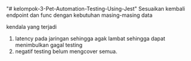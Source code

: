 "# kelompok-3-Pet-Automation-Testing-Using-Jest" 
Sesuaikan kembali endpoint dan func dengan kebutuhan masing-masing data

kendala yang terjadi
1. latency pada jaringan sehingga agak lambat sehingga dapat menimbulkan gagal testing
2. negatif testing belum mengcover semua.